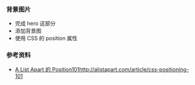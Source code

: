 ### 背景图片

* 完成 hero 这部分
* 添加背景图
* 使用 CSS 的 position 属性

### 参考资料

* [A List Apart 的 Position101http://alistapart.com/article/css-positioning-101]()
